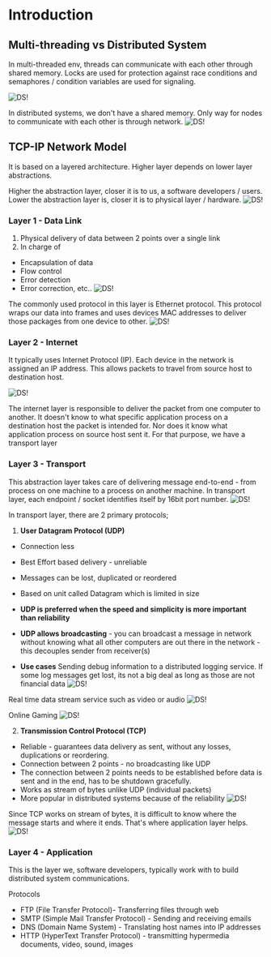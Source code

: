 # Introduction

## Multi-threading vs Distributed System
In multi-threaded env, threads can communicate with each other through shared memory. Locks are used for protection against race conditions and semaphores / condition variables are used for signaling.

![DS!](images/ds1.png)

In distributed systems, we don't have a shared memory. Only way for nodes to communicate with each other is through network.
![DS!](images/ds2.png)

## TCP-IP Network Model
It is based on a layered architecture. Higher layer depends on lower layer abstractions.

Higher the abstraction layer, closer it is to us, a software developers / users. Lower the abstraction layer is, closer it is to physical layer / hardware.
![DS!](images/ds3.png)

### Layer 1 - Data Link
1. Physical delivery of data between 2 points over a single link
2. In charge of
- Encapsulation of data
- Flow control
- Error detection
- Error correction, etc..
![DS!](images/ds4.png)

The commonly used protocol in this layer is Ethernet protocol. This protocol wraps our data into frames and uses devices MAC addresses  to deliver those packages from one device to other.
![DS!](images/ds5.png)

### Layer 2 - Internet
It typically uses Internet Protocol (IP). Each device in the network is assigned an IP address. This allows packets to travel from source host to destination host.

![DS!](images/ds6.png)

The internet layer is responsible to deliver the packet from one computer to another. It doesn't know to what specific application process on a destination host the packet is intended for. Nor does it know what application process on source host sent it. For that purpose, we have a transport layer

### Layer 3 - Transport
This abstraction layer takes care of delivering message end-to-end - from process on one machine to a process on another machine. In transport layer, each endpoint / socket identifies itself by 16bit port number. 
![DS!](images/ds7.png)

In transport layer, there are 2 primary protocols;
1. **User Datagram Protocol (UDP)**
- Connection less
- Best Effort based delivery - unreliable
- Messages can be lost, duplicated or reordered
- Based on unit called Datagram which is limited in size
- **UDP is preferred when the speed and simplicity is more important than reliability**
- **UDP allows broadcasting** - you can broadcast a message in network without knowing what all other computers are out there in the network - this decouples sender from receiver(s)

- **Use cases**
Sending debug information to a distributed logging service. If some log messages get lost, its not a big deal as long as those are not financial data
![DS!](images/ds8.png)

Real time data stream service such as video or audio
![DS!](images/ds9.png)

Online Gaming
![DS!](images/ds10.png)


2. **Transmission Control Protocol (TCP)**
- Reliable - guarantees data delivery as sent, without any losses, duplications or reordering.
- Connection between 2 points - no broadcasting like UDP
- The connection between 2 points needs to be established before data is sent and in the end, has to be shutdown gracefully.
- Works as stream of bytes unlike UDP (individual packets)
- More popular in distributed systems because of the reliability
![DS!](images/ds11.png)

Since TCP works on stream of bytes, it is difficult to know where the message starts and where it ends. That's where application layer helps.
![DS!](images/ds12.png)

### Layer 4 - Application
This is the layer we, software developers, typically work with to build distributed system communications.

Protocols
- FTP (File Transfer Protocol)- Transferring files through web
- SMTP (Simple Mail Transfer Protocol) - Sending and receiving emails
- DNS (Domain Name System) - Translating host names into IP addresses
- HTTP (HyperText Transfer Protocol) - transmitting hypermedia documents, video, sound, images

